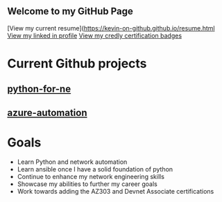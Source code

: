 ## Welcome to my GitHub Page

[View my current resume](https://kevin-on-github.github.io/resume.html
[View my linked in profile](https://www.linkedin.com/in/kevin-hicks-6b6b7a1b1/)
[View my credly certification badges](https://www.credly.com/users/kevin-hicks.7167af93)

# Current Github projects
## [python-for-ne](https://github.com/kevin-on-github/python-for-ne)
## [azure-automation](https://github.com/kevin-on-github/azure-automation)

# Goals
- Learn Python and network automation
- Learn ansible once I have a solid foundation of python
- Continue to enhance my network engineering skills
- Showcase my abilities to further my career goals
- Work towards adding the AZ303 and Devnet Associate certifications
